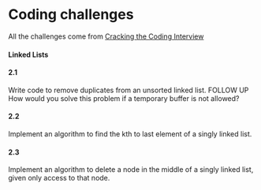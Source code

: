 # Coding challenges
All the challenges come from [Cracking the Coding Interview](http://www.crackingthecodinginterview.com/)

#### Linked Lists
#### 2.1 
Write code to remove duplicates from an unsorted linked list.
FOLLOW UP
How would you solve this problem if a temporary buffer is not allowed?

#### 2.2 
Implement an algorithm to find the kth to last element of a singly linked list.

#### 2.3 
Implement an algorithm to delete a node in the middle of a singly linked list, given only access to that node.
